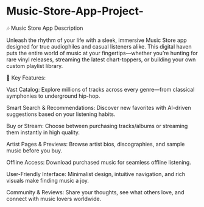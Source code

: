 # Music-Store-App-Project-

🎶 Music Store App Description

Unleash the rhythm of your life with a sleek, immersive Music Store app designed for true audiophiles and casual listeners alike. This digital haven puts the entire world of music at your fingertips—whether you’re hunting for rare vinyl releases, streaming the latest chart-toppers, or building your own custom playlist library.

🌟 Key Features:

Vast Catalog: Explore millions of tracks across every genre—from classical symphonies to underground hip-hop.

Smart Search & Recommendations: Discover new favorites with AI-driven suggestions based on your listening habits.

Buy or Stream: Choose between purchasing tracks/albums or streaming them instantly in high quality.

Artist Pages & Previews: Browse artist bios, discographies, and sample music before you buy.

Offline Access: Download purchased music for seamless offline listening.

User-Friendly Interface: Minimalist design, intuitive navigation, and rich visuals make finding music a joy.

Community & Reviews: Share your thoughts, see what others love, and connect with music lovers worldwide.
